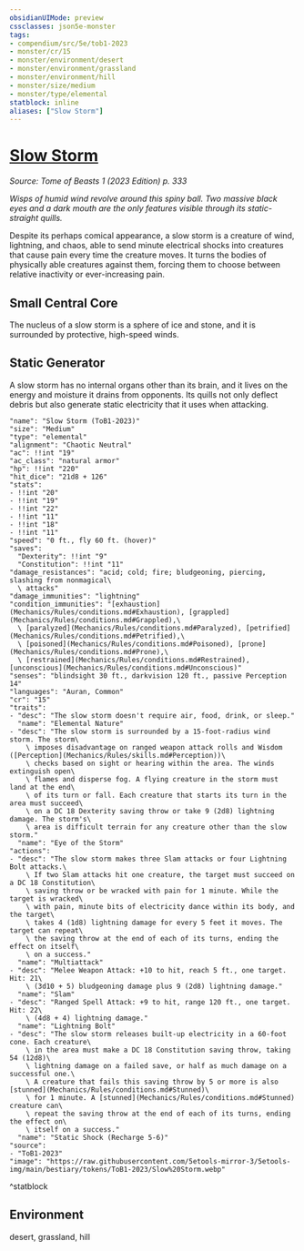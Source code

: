 ```yaml
---
obsidianUIMode: preview
cssclasses: json5e-monster
tags:
- compendium/src/5e/tob1-2023
- monster/cr/15
- monster/environment/desert
- monster/environment/grassland
- monster/environment/hill
- monster/size/medium
- monster/type/elemental
statblock: inline
aliases: ["Slow Storm"]
---
```

# [Slow Storm](Mechanics\bestiary\elemental/slow-storm-tob1-2023.md)
*Source: Tome of Beasts 1 (2023 Edition) p. 333*  

*Wisps of humid wind revolve around this spiny ball. Two massive black eyes and a dark mouth are the only features visible through its static-straight quills.*

Despite its perhaps comical appearance, a slow storm is a creature of wind, lightning, and chaos, able to send minute electrical shocks into creatures that cause pain every time the creature moves. It turns the bodies of physically able creatures against them, forcing them to choose between relative inactivity or ever-increasing pain.

## Small Central Core

The nucleus of a slow storm is a sphere of ice and stone, and it is surrounded by protective, high-speed winds.

## Static Generator

A slow storm has no internal organs other than its brain, and it lives on the energy and moisture it drains from opponents. Its quills not only deflect debris but also generate static electricity that it uses when attacking.

```statblock
"name": "Slow Storm (ToB1-2023)"
"size": "Medium"
"type": "elemental"
"alignment": "Chaotic Neutral"
"ac": !!int "19"
"ac_class": "natural armor"
"hp": !!int "220"
"hit_dice": "21d8 + 126"
"stats":
- !!int "20"
- !!int "19"
- !!int "22"
- !!int "11"
- !!int "18"
- !!int "11"
"speed": "0 ft., fly 60 ft. (hover)"
"saves":
  "Dexterity": !!int "9"
  "Constitution": !!int "11"
"damage_resistances": "acid; cold; fire; bludgeoning, piercing, slashing from nonmagical\
  \ attacks"
"damage_immunities": "lightning"
"condition_immunities": "[exhaustion](Mechanics/Rules/conditions.md#Exhaustion), [grappled](Mechanics/Rules/conditions.md#Grappled),\
  \ [paralyzed](Mechanics/Rules/conditions.md#Paralyzed), [petrified](Mechanics/Rules/conditions.md#Petrified),\
  \ [poisoned](Mechanics/Rules/conditions.md#Poisoned), [prone](Mechanics/Rules/conditions.md#Prone),\
  \ [restrained](Mechanics/Rules/conditions.md#Restrained), [unconscious](Mechanics/Rules/conditions.md#Unconscious)"
"senses": "blindsight 30 ft., darkvision 120 ft., passive Perception 14"
"languages": "Auran, Common"
"cr": "15"
"traits":
- "desc": "The slow storm doesn't require air, food, drink, or sleep."
  "name": "Elemental Nature"
- "desc": "The slow storm is surrounded by a 15-foot-radius wind storm. The storm\
    \ imposes disadvantage on ranged weapon attack rolls and Wisdom ([Perception](Mechanics/Rules/skills.md#Perception))\
    \ checks based on sight or hearing within the area. The winds extinguish open\
    \ flames and disperse fog. A flying creature in the storm must land at the end\
    \ of its turn or fall. Each creature that starts its turn in the area must succeed\
    \ on a DC 18 Dexterity saving throw or take 9 (2d8) lightning damage. The storm's\
    \ area is difficult terrain for any creature other than the slow storm."
  "name": "Eye of the Storm"
"actions":
- "desc": "The slow storm makes three Slam attacks or four Lightning Bolt attacks.\
    \ If two Slam attacks hit one creature, the target must succeed on a DC 18 Constitution\
    \ saving throw or be wracked with pain for 1 minute. While the target is wracked\
    \ with pain, minute bits of electricity dance within its body, and the target\
    \ takes 4 (1d8) lightning damage for every 5 feet it moves. The target can repeat\
    \ the saving throw at the end of each of its turns, ending the effect on itself\
    \ on a success."
  "name": "Multiattack"
- "desc": "Melee Weapon Attack: +10 to hit, reach 5 ft., one target. Hit: 21\
    \ (3d10 + 5) bludgeoning damage plus 9 (2d8) lightning damage."
  "name": "Slam"
- "desc": "Ranged Spell Attack: +9 to hit, range 120 ft., one target. Hit: 22\
    \ (4d8 + 4) lightning damage."
  "name": "Lightning Bolt"
- "desc": "The slow storm releases built-up electricity in a 60-foot cone. Each creature\
    \ in the area must make a DC 18 Constitution saving throw, taking 54 (12d8)\
    \ lightning damage on a failed save, or half as much damage on a successful one.\
    \ A creature that fails this saving throw by 5 or more is also [stunned](Mechanics/Rules/conditions.md#Stunned)\
    \ for 1 minute. A [stunned](Mechanics/Rules/conditions.md#Stunned) creature can\
    \ repeat the saving throw at the end of each of its turns, ending the effect on\
    \ itself on a success."
  "name": "Static Shock (Recharge 5-6)"
"source":
- "ToB1-2023"
"image": "https://raw.githubusercontent.com/5etools-mirror-3/5etools-img/main/bestiary/tokens/ToB1-2023/Slow%20Storm.webp"
```
^statblock

## Environment

desert, grassland, hill